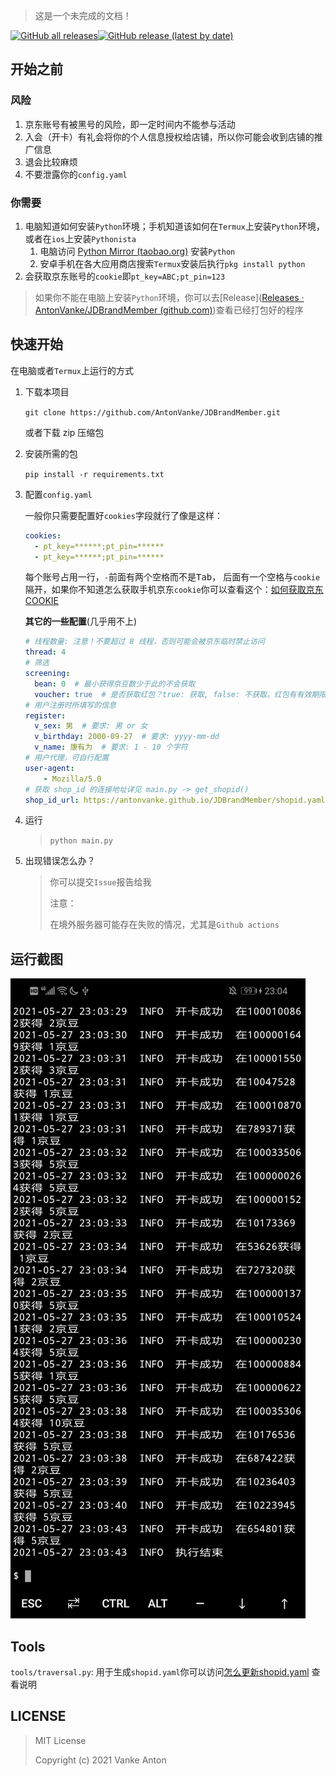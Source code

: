 >   这是一个未完成的文档！

[![GitHub all releases](https://img.shields.io/github/downloads/AntonVanke/JDBrandMember/total?style=for-the-badge)](https://github.com/AntonVanke/JDBrandMember/releases/)[![GitHub release (latest by date)](https://img.shields.io/github/v/release/AntonVanke/JDBrandMember?style=for-the-badge)](https://github.com/AntonVanke/JDBrandMember/releases/latest)

## 开始之前

### 风险

1.  京东账号有被黑号的风险，即一定时间内不能参与活动
2.  入会（开卡）有礼会将你的个人信息授权给店铺，所以你可能会收到店铺的推广信息
3.  退会比较麻烦
4.  不要泄露你的`config.yaml`

### 你需要

1.  电脑知道如何安装`Python`环境；手机知道该如何在`Termux`上安装`Python`环境，或者在`ios`上安装`Pythonista`
    1.  电脑访问 [Python Mirror (taobao.org)](https://npm.taobao.org/mirrors/python/) 安装`Python`
    2.  安卓手机在各大应用商店搜索`Termux`安装后执行`pkg install python`
2.  会获取京东账号的`cookie`即`pt_key=ABC;pt_pin=123`

>   如果你不能在电脑上安装`Python`环境，你可以去[Release]([Releases · AntonVanke/JDBrandMember (github.com)](https://github.com/AntonVanke/JDBrandMember/releases))查看已经打包好的程序

## 快速开始

在电脑或者`Termux`上运行的方式

1.  下载本项目

    `git clone https://github.com/AntonVanke/JDBrandMember.git`

    或者下载 zip 压缩包

2.  安装所需的包

    `pip install -r requirements.txt`

3.  配置`config.yaml`

    一般你只需要配置好`cookies`字段就行了像是这样：

    ```yaml
    cookies:
      - pt_key=******;pt_pin=******
      - pt_key=******;pt_pin=******
    ```

    每个账号占用一行，`-`前面有两个空格而不是<kbd>Tab</kbd>， 后面有一个空格与`cookie`隔开，如果你不知道怎么获取手机京东`cookie`你可以查看这个：[如何获取京东COOKIE](/docs/HOW_TO_GET_COOKIE.md)
    
    **其它的一些配置**(几乎用不上)
    
    ```yaml
    # 线程数量: 注意！不要超过 8 线程，否则可能会被京东临时禁止访问
    thread: 4
    # 筛选
    screening:
      bean: 0  # 最小获得京豆数少于此的不会获取
      voucher: true  # 是否获取红包？true: 获取, false: 不获取。红包有有效期限！
    # 用户注册时所填写的信息
    register:
      v_sex: 男  # 要求: 男 or 女
      v_birthday: 2000-09-27  # 要求: yyyy-mm-dd
      v_name: 康有为  # 要求: 1 - 10 个字符
    # 用户代理，可自行配置
    user-agent:
        - Mozilla/5.0
    # 获取 shop_id 的连接地址详见 main.py -> get_shopid()
    shop_id_url: https://antonvanke.github.io/JDBrandMember/shopid.yaml
    ```
    
4.  运行

    >   `python main.py`
    
5.  出现错误怎么办？

    >   你可以提交`Issue`报告给我
    >
    >   注意： 
    >
    >   在境外服务器可能存在失败的情况，尤其是`Github actions`

## 运行截图

![](docs/_images/FDB9C153889F569D4B67F05EEF405D91.jpg)

## Tools

`tools/traversal.py`: 用于生成`shopid.yaml`你可以访问[怎么更新shopid.yaml](docs/HOW_TO_UPDATE_SHOPID.md) 查看说明

## LICENSE

>   MIT License
>
>   Copyright (c) 2021 Vanke Anton

